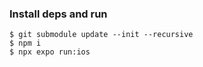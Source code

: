 ### Install deps and run

    $ git submodule update --init --recursive
    $ npm i
    $ npx expo run:ios
